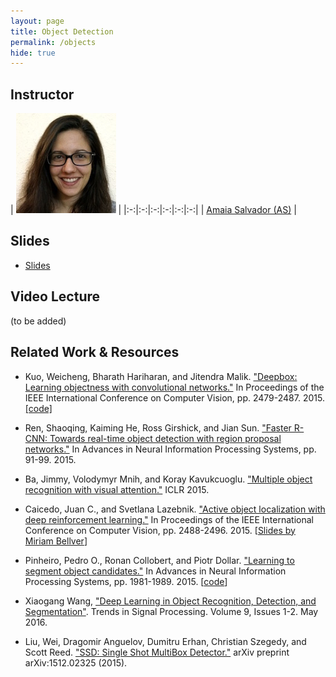 ```yaml
---
layout: page
title: Object Detection
permalink: /objects
hide: true
---
```


## Instructor

| ![AmaiaSalvador][AmaiaSalvador-photo]  |
|:-:|:-:|:-:|:-:|:-:|:-:|
| [Amaia Salvador (AS)][AmaiaSalvador-web] |

[AmaiaSalvador-web]: https://imatge.upc.edu/web/people/amaia-salvador
[AmaiaSalvador-photo]: img/instructors/AmaiaSalvador.jpg "Amaia Salvador"


## Slides

* [Slides](slides/D3L4-objects.pdf)

## Video Lecture

(to be added)

## Related Work & Resources

* Kuo, Weicheng, Bharath Hariharan, and Jitendra Malik. ["Deepbox: Learning objectness with convolutional networks."](http://www.cv-foundation.org/openaccess/content_iccv_2015/html/Kuo_DeepBox_Learning_Objectness_ICCV_2015_paper.html) In Proceedings of the IEEE International Conference on Computer Vision, pp. 2479-2487. 2015. [[code]](https://github.com/weichengkuo/DeepBox)

* Ren, Shaoqing, Kaiming He, Ross Girshick, and Jian Sun. ["Faster R-CNN: Towards real-time object detection with region proposal networks."](http://papers.nips.cc/paper/5638-faster-r-cnn-towards-real-time-object-detection-with-region-proposal-networks) In Advances in Neural Information Processing Systems, pp. 91-99. 2015.

* Ba, Jimmy, Volodymyr Mnih, and Koray Kavukcuoglu. ["Multiple object recognition with visual attention."](http://arxiv.org/abs/1412.7755) ICLR 2015.

* Caicedo, Juan C., and Svetlana Lazebnik. ["Active object localization with deep reinforcement learning."](http://www.cv-foundation.org/openaccess/content_iccv_2015/html/Caicedo_Active_Object_Localization_ICCV_2015_paper.html) In Proceedings of the IEEE International Conference on Computer Vision, pp. 2488-2496. 2015. [[Slides by Miriam Bellver](http://www.slideshare.net/xavigiro/active-object-localization-with-deep-reinforcement-learning)]

* Pinheiro, Pedro O., Ronan Collobert, and Piotr Dollar. ["Learning to segment object candidates."](http://arxiv.org/abs/1604.02135) In Advances in Neural Information Processing Systems, pp. 1981-1989. 2015. [[code](https://github.com/ghostcow/deepmask)]

* Xiaogang Wang, ["Deep Learning in Object Recognition, Detection, and Segmentation"](http://www.nowpublishers.com/article/Details/SIG-071). Trends in Signal Processing. Volume 9, Issues 1-2. May 2016.

* Liu, Wei, Dragomir Anguelov, Dumitru Erhan, Christian Szegedy, and Scott Reed. ["SSD: Single Shot MultiBox Detector."](http://arxiv.org/abs/1512.02325) arXiv preprint arXiv:1512.02325 (2015).
